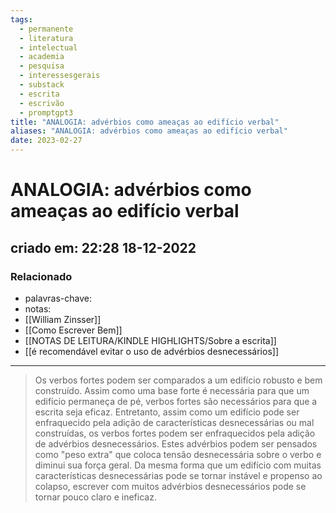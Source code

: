 ```yaml
---
tags:
  - permanente
  - literatura
  - intelectual
  - academia
  - pesquisa
  - interessesgerais
  - substack
  - escrita
  - escrivão
  - promptgpt3
title: "ANALOGIA: advérbios como ameaças ao edifício verbal"
aliases: "ANALOGIA: advérbios como ameaças ao edifício verbal"
date: 2023-02-27
---
```

# ANALOGIA: advérbios como ameaças ao edifício verbal
## criado em: 22:28 18-12-2022

### Relacionado
- palavras-chave: 
- notas: 
- [[William Zinsser]]
- [[Como Escrever Bem]]
- [[NOTAS DE LEITURA/KINDLE HIGHLIGHTS/Sobre a escrita]]
- [[é recomendável evitar o uso de advérbios desnecessários]]
---
>Os verbos fortes podem ser comparados a um edifício robusto e bem construído. Assim como uma base forte é necessária para que um edifício permaneça de pé, verbos fortes são necessários para que a escrita seja eficaz. Entretanto, assim como um edifício pode ser enfraquecido pela adição de características desnecessárias ou mal construídas, os verbos fortes podem ser enfraquecidos pela adição de advérbios desnecessários. Estes advérbios podem ser pensados como "peso extra" que coloca tensão desnecessária sobre o verbo e diminui sua força geral. Da mesma forma que um edifício com muitas características desnecessárias pode se tornar instável e propenso ao colapso, escrever com muitos advérbios desnecessários pode se tornar pouco claro e ineficaz.

